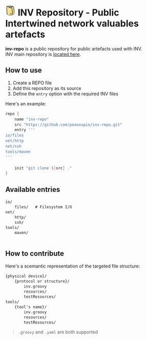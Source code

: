 # ![TiteCan](https://github.com/peasoupio/inv/blob/master/src/main/resources/public/favicon-32x32.png) INV Repository - Public Intertwined network valuables artefacts

**inv-repo** is a public repository for public artefacts used with INV.  
INV main repository is [located here](https://github.com/peasoupio/inv).  

## How to use  
1. Create a REPO file  
1. Add this repository as its source  
1. Define the `entry` option with the required INV files  

Here's an example: 
```groovy
repo {
    name "inv-repo"
    src "https://github.com/peasoupio/inv-repo.git"
    entry '''
io/files
net/http
net/ssh
tools/maven
'''

    init "git clone ${src} ."
}
```

## Available entries
```
io/
    files/   # Filesystem I/O
net/
    http/     
    ssh/    
tools/
    maven/
    
```

## How to contribute
Here's a scemantic representation of the targeted file structure:
```
{physical device}/
    {protocol or structure}/
        inv.groovy
        resources/
        testResources/
tools/
    {tool's name}/
        inv.groovy
        resources/
        testResources/
```
> `.groovy` and `.yaml` are both supported

